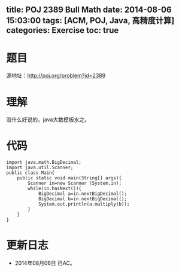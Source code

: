 title: POJ 2389 Bull Math
date: 2014-08-06 15:03:00
tags: [ACM, POJ, Java, 高精度计算]
categories: Exercise
toc: true
---
# 题目
源地址：http://poj.org/problem?id=2389

# 理解
没什么好说的，java大数模板水之。

<!-- more -->

# 代码
```
import java.math.BigDecimal;
import java.util.Scanner;
public class Main{
	public static void main(String[] args){
		Scanner in=new Scanner (System.in);
		while(in.hasNext()){
			BigDecimal a=in.nextBigDecimal();
			BigDecimal b=in.nextBigDecimal();
			System.out.println(a.multiply(b));
		}
	}
}
```
	
# 更新日志
- 2014年08月06日 已AC。